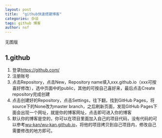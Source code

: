 ```yaml
---
layout: post
title:  "github快速搭建博客"
categories: 杂谈
tags: github 博客
author: nsf
---
```


无图版




## 1.github

1. 登录<https://github.com/>
2. 注册账号
3. 点击Repository，点击New，Repository name填入xxx.github.io（xxx可按喜好修改），选中页面中的public，其他的可按自己喜好来，最后点击Create repository完成创建
4. 点击创建好的Repository，点击Settings，往下翻，找到GitHub Pages，将source下的None改为master branch，之后刷新页面，发现GitHub Pages下面会出现一个网址，就是你的博客网址，点击即可进入你的博客
5. 默认你的博客是空的，你可以在项目里面加入自己的项目代码，没有代码的可以参考[wu-kan/wu-kan.github.io](https://github.com/wu-kan/wu-kan.github.io/fork)，将他的项目拷贝到自己项目内，修改自己需要修改的地方即可。


